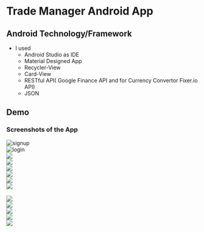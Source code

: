 # Trade Manager Android App

## Android Technology/Framework
+ I used
	* Android Studio as IDE
	* Material Designed App
	* Recycler-View
	* Card-View
	* RESTful API( Google Finance API and for Currency Convertor Fixer.io API)
	* JSON
	
## Demo
### Screenshots of the App	
![signup](signup.png) <br />
![login](1.png) <br />
![](2.png) <br />
![](3.png) <br />
![](4.png) <br />
![](5.png) <br />
![](6.png) <br />
![](7.png) <br />	
![](8.png) <br />
![](9.png) <br />
![](10.png) <br />
![](11.png) <br />
![](12.png) <br />